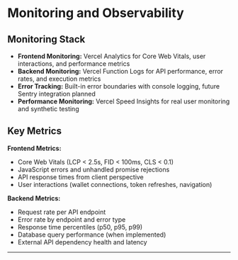 # Monitoring and Observability

## **Monitoring Stack**
- **Frontend Monitoring:** Vercel Analytics for Core Web Vitals, user interactions, and performance metrics
- **Backend Monitoring:** Vercel Function Logs for API performance, error rates, and execution metrics  
- **Error Tracking:** Built-in error boundaries with console logging, future Sentry integration planned
- **Performance Monitoring:** Vercel Speed Insights for real user monitoring and synthetic testing

## **Key Metrics**

**Frontend Metrics:**
- Core Web Vitals (LCP < 2.5s, FID < 100ms, CLS < 0.1)
- JavaScript errors and unhandled promise rejections
- API response times from client perspective
- User interactions (wallet connections, token refreshes, navigation)

**Backend Metrics:**
- Request rate per API endpoint
- Error rate by endpoint and error type
- Response time percentiles (p50, p95, p99)
- Database query performance (when implemented)
- External API dependency health and latency

---
